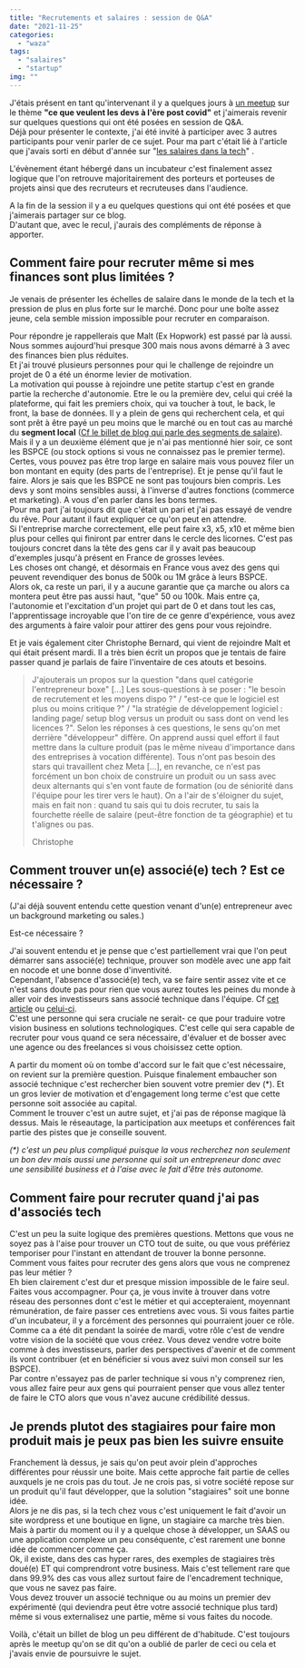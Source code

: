 ```yaml
---
title: "Recrutements et salaires : session de Q&A"
date: "2021-11-25"
categories: 
  - "waza"
tags: 
  - "salaires"
  - "startup"
img: ""
---
```


J'étais présent en tant qu'intervenant il y a quelques jours à [un meetup](https://www.linkedin.com/events/conf-rence-cequeveulentlesdev-l6862389414971211776/) sur le thème **"ce que veulent les devs à l'ère post covid"** et j'aimerais revenir sur quelques questions qui ont été posées en session de Q&A.  
Déjà pour présenter le contexte, j'ai été invité à participer avec 3 autres participants pour venir parler de ce sujet. Pour ma part c'était lié à l'article que j'avais sorti en début d'année sur "[les salaires dans la tech](https://eventuallycoding.com/2021/07/06/les-salaires-dans-la-tech/)" .

L'évènement étant hébergé dans un incubateur c'est finalement assez logique que l'on retrouve majoritairement des porteurs et porteuses de projets ainsi que des recruteurs et recruteuses dans l'audience.

A la fin de la session il y a eu quelques questions qui ont été posées et que j'aimerais partager sur ce blog.  
D'autant que, avec le recul, j'aurais des compléments de réponse à apporter.

## Comment faire pour recruter même si mes finances sont plus limitées ?

Je venais de présenter les échelles de salaire dans le monde de la tech et la pression de plus en plus forte sur le marché. Donc pour une boîte assez jeune, cela semble mission impossible pour recruter en comparaison.

Pour répondre je rappellerais que Malt (Ex Hopwork) est passé par là aussi. Nous sommes aujourd'hui presque 300 mais nous avons démarré à 3 avec des finances bien plus réduites.  
Et j'ai trouvé plusieurs personnes pour qui le challenge de rejoindre un projet de 0 a été un énorme levier de motivation.  
La motivation qui pousse à rejoindre une petite startup c'est en grande partie la recherche d'autonomie. Etre le ou la première dev, celui qui créé la plateforme, qui fait les premiers choix, qui va toucher à tout, le back, le front, la base de données. Il y a plein de gens qui recherchent cela, et qui sont prêt à être payé un peu moins que le marché ou en tout cas au marché du **segment local** ([Cf le billet de blog qui parle des segments de salaire](https://eventuallycoding.com/2021/07/06/les-salaires-dans-la-tech/)).  
Mais il y a un deuxième élément que je n'ai pas mentionné hier soir, ce sont les BSPCE (ou stock options si vous ne connaissez pas le premier terme).  
Certes, vous pouvez pas être trop large en salaire mais vous pouvez filer un bon montant en equity (des parts de l'entreprise). Et je pense qu'il faut le faire. Alors je sais que les BSPCE ne sont pas toujours bien compris. Les devs y sont moins sensibles aussi, à l'inverse d'autres fonctions (commerce et marketing). A vous d'en parler dans les bons termes.  
Pour ma part j'ai toujours dit que c'était un pari et j'ai pas essayé de vendre du rêve. Pour autant il faut expliquer ce qu'on peut en attendre.  
Si l'entreprise marche correctement, elle peut faire x3, x5, x10 et même bien plus pour celles qui finiront par entrer dans le cercle des licornes. C'est pas toujours concret dans la tête des gens car il y avait pas beaucoup d'exemples jusqu'à présent en France de grosses levées.  
Les choses ont changé, et désormais en France vous avez des gens qui peuvent revendiquer des bonus de 500k ou 1M grâce à leurs BSPCE.  
Alors ok, ca reste un pari, il y a aucune garantie que ça marche ou alors ca montera peut être pas aussi haut, "que" 50 ou 100k. Mais entre ça, l'autonomie et l'excitation d'un projet qui part de 0 et dans tout les cas, l'apprentissage incroyable que l'on tire de ce genre d'expérience, vous avez des arguments à faire valoir pour attirer des gens pour vous rejoindre.

Et je vais également citer Christophe Bernard, qui vient de rejoindre Malt et qui était présent mardi. Il a très bien écrit un propos que je tentais de faire passer quand je parlais de faire l'inventaire de ces atouts et besoins.

> J'ajouterais un propos sur la question "dans quel catégorie l'entrepreneur boxe" \[...\] Les sous-questions à se poser : "le besoin de recrutement et les moyens dispo ?" / "est-ce que le logiciel est plus ou moins critique ?" / "la stratégie de développement logiciel : landing page/ setup blog versus un produit ou sass dont on vend les licences ?". Selon les réponses à ces questions, le sens qu'on met derrière "développeur" diffère. On apprend aussi quel effort il faut mettre dans la culture produit (pas le même niveau d'importance dans des entreprises à vocation différente). Tous n'ont pas besoin des stars qui travaillent chez Meta \[...\], en revanche, ce n'est pas forcément un bon choix de construire un produit ou un sass avec deux alternants qui s'en vont faute de formation (ou de séniorité dans l'équipe pour les tirer vers le haut). On a l'air de s'éloigner du sujet, mais en fait non : quand tu sais qui tu dois recruter, tu sais la fourchette réelle de salaire (peut-être fonction de ta géographie) et tu t'alignes ou pas.
> 
> Christophe

## Comment trouver un(e) associé(e) tech ? Est ce nécessaire ?

(J'ai déjà souvent entendu cette question venant d'un(e) entrepreneur avec un background marketing ou sales.)

Est-ce nécessaire ?

J'ai souvent entendu et je pense que c'est partiellement vrai que l'on peut démarrer sans associé(e) technique, prouver son modèle avec une app fait en nocode et une bonne dose d'inventivité.  
Cependant, l'absence d'associé(e) tech, va se faire sentir assez vite et ce n'est sans doute pas pour rien que vous aurez toutes les peines du monde à aller voir des investisseurs sans associé technique dans l'équipe. Cf [cet article](https://lentreprise.lexpress.fr/gestion-fiscalite/budget-financement/cinq-conseils-pour-lever-de-l-argent-plus-facilement_1518862.html) ou [celui-ci](https://business.lesechos.fr/entrepreneurs/financer-sa-creation/six-regles-d-or-a-suivre-avant-de-lever-des-fonds-311962.php).  
C'est une personne qui sera cruciale ne serait- ce que pour traduire votre vision business en solutions technologiques. C'est celle qui sera capable de recruter pour vous quand ce sera nécessaire, d'évaluer et de bosser avec une agence ou des freelances si vous choisissez cette option.

A partir du moment où on tombe d'accord sur le fait que c'est nécessaire, on revient sur la première question. Puisque finalement embaucher son associé technique c'est rechercher bien souvent votre premier dev (\*). Et un gros levier de motivation et d'engagement long terme c'est que cette personne soit associée au capital.  
Comment le trouver c'est un autre sujet, et j'ai pas de réponse magique là dessus. Mais le réseautage, la participation aux meetups et conférences fait partie des pistes que je conseille souvent.

_(\*) c'est un peu plus compliqué puisque la vous recherchez non seulement un bon dev mais aussi une personne qui soit un entrepreneur donc avec une sensibilité business et à l'aise avec le fait d'être très autonome._

## Comment faire pour recruter quand j'ai pas d'associés tech

C'est un peu la suite logique des premières questions. Mettons que vous ne soyez pas à l'aise pour trouver un CTO tout de suite, ou que vous préfériez temporiser pour l'instant en attendant de trouver la bonne personne. Comment vous faites pour recruter des gens alors que vous ne comprenez pas leur métier ?  
Eh bien clairement c'est dur et presque mission impossible de le faire seul. Faites vous accompagner. Pour ça, je vous invite à trouver dans votre réseau des personnes dont c'est le métier et qui accepteraient, moyennant rémunération, de faire passer ces entretiens avec vous. Si vous faites partie d'un incubateur, il y a forcément des personnes qui pourraient jouer ce rôle. Comme ca a été dit pendant la soirée de mardi, votre rôle c'est de vendre votre vision de la société que vous créez. Vous devez vendre votre boite comme à des investisseurs, parler des perspectives d'avenir et de comment ils vont contribuer (et en bénéficier si vous avez suivi mon conseil sur les BSPCE).  
Par contre n'essayez pas de parler technique si vous n'y comprenez rien, vous allez faire peur aux gens qui pourraient penser que vous allez tenter de faire le CTO alors que vous n'avez aucune crédibilité dessus.

## Je prends plutot des stagiaires pour faire mon produit mais je peux pas bien les suivre ensuite

Franchement là dessus, je sais qu'on peut avoir plein d'approches différentes pour réussir une boite. Mais cette approche fait partie de celles auxquels je ne crois pas du tout. Je ne crois pas, si votre société repose sur un produit qu'il faut développer, que la solution "stagiaires" soit une bonne idée.  
Alors je ne dis pas, si la tech chez vous c'est uniquement le fait d'avoir un site wordpress et une boutique en ligne, un stagiaire ca marche très bien. Mais à partir du moment ou il y a quelque chose à développer, un SAAS ou une application complexe un peu conséquente, c'est rarement une bonne idée de commencer comme ça.  
Ok, il existe, dans des cas hyper rares, des exemples de stagiaires très doué(e) ET qui comprendront votre business. Mais c'est tellement rare que dans 99.9% des cas vous allez surtout faire de l'encadrement technique, que vous ne savez pas faire.  
Vous devez trouver un associé technique ou au moins un premier dev expérimenté (qui deviendra peut être votre associé technique plus tard) même si vous externalisez une partie, même si vous faites du nocode.

Voilà, c'était un billet de blog un peu différent de d'habitude. C'est toujours après le meetup qu'on se dit qu'on a oublié de parler de ceci ou cela et j'avais envie de poursuivre le sujet.
